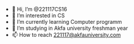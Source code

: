 - 👋 Hi, I’m @221117CS16
- 👀 I’m interested in CS
- 🌱 I’m currently learning Computer programm
- 💞️ I’m studying in Akfa university freshman year
- 📫 How to reach 221117@akfauniversity.com

<!---
221117CS16/221117CS16 is a ✨ special ✨ repository because its `README.md` (this file) appears on your GitHub profile.
You can click the Preview link to take a look at your changes.
--->
